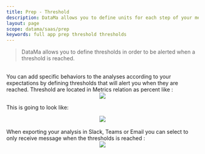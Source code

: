 ```yaml
---
title: Prep - Threshold
description: DataMa allows you to define units for each step of your metric relations, but also for the result of your market equation. 
layout: page
scope: datama/saas/prep
keywords: full app prep threshold thresholds 
---
```


> DataMa allows you to define thresholds in order to be alerted when a threshold is reached. 

<br>
You can add specific behaviors to the analyses according to your expectations by defining thresholds that will alert you when they are reached. Threshold are located in Metrics relation as percent like :

<center><img src="{{site.url}}/{{site.baseurl}}/core_app/new/prep/interface/images/prep_threshold1.png"/></center>


This is going to look like:

<center><img src="{{site.url}}/{{site.baseurl}}/core_app/new/prep/interface/images/prep_threshold2.jpg"/></center>

<br>
When exporting your analysis in Slack, Teams or Email you can select to only receive message when the thresholds is reached : 


<center><img src="{{site.url}}/{{site.baseurl}}/core_app/new/prep/interface/images/prep_exportThreshold.jpg"/></center>

